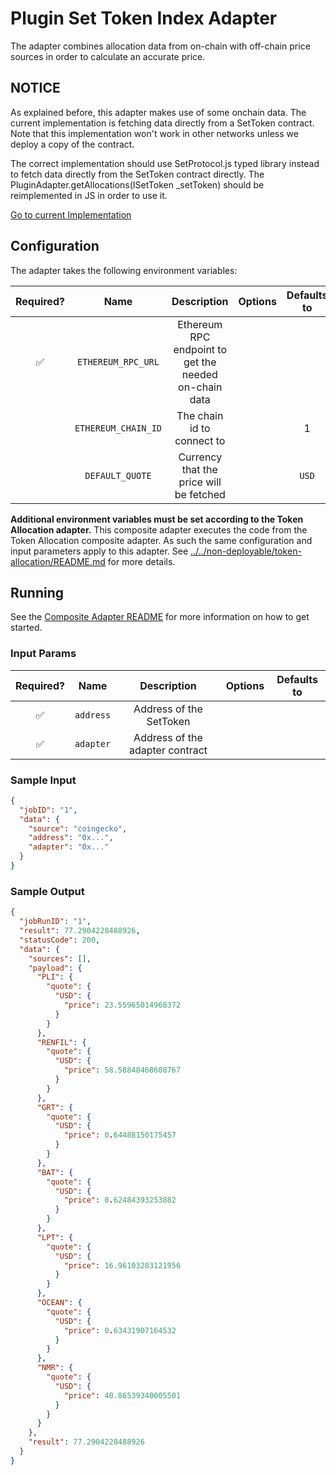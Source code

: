 # Plugin Set Token Index Adapter

The adapter combines allocation data from on-chain with off-chain price sources in order to calculate an accurate price.

## NOTICE

As explained before, this adapter makes use of some onchain data. The current implementation is fetching data directly from a SetToken contract. Note that this implementation won't work in other networks unless we deploy a copy of the contract.

The correct implementation should use SetProtocol.js typed library instead to fetch data directly from the SetToken contract directly.
The PluginAdapter.getAllocations(ISetToken \_setToken) should be reimplemented in JS in order to use it.

[Go to current Implementation](./src/index-allocations/index.ts)

## Configuration

The adapter takes the following environment variables:

| Required? |        Name         |                      Description                      | Options | Defaults to |
| :-------: | :-----------------: | :---------------------------------------------------: | :-----: | :---------: |
|    ✅     | `ETHEREUM_RPC_URL`  | Ethereum RPC endpoint to get the needed on-chain data |         |             |
|           | `ETHEREUM_CHAIN_ID` |              The chain id to connect to               |         |      1      |
|           |   `DEFAULT_QUOTE`   |        Currency that the price will be fetched        |         |    `USD`    |

**Additional environment variables must be set according to the Token Allocation adapter.**
This composite adapter executes the code from the Token Allocation composite adapter. As such the same configuration and input parameters apply to this adapter. See [../../non-deployable/token-allocation/README.md](../../non-deployable/token-allocation/README.md) for more details.

## Running

See the [Composite Adapter README](../README.md) for more information on how to get started.

### Input Params

| Required? |   Name    |           Description           | Options | Defaults to |
| :-------: | :-------: | :-----------------------------: | :-----: | :---------: |
|    ✅     | `address` |     Address of the SetToken     |         |             |
|    ✅     | `adapter` | Address of the adapter contract |         |             |

### Sample Input

```json
{
  "jobID": "1",
  "data": {
    "source": "coingecko",
    "address": "0x...",
    "adapter": "0x..."
  }
}
```

### Sample Output

```json
{
  "jobRunID": "1",
  "result": 77.2904228488926,
  "statusCode": 200,
  "data": {
    "sources": [],
    "payload": {
      "PLI": {
        "quote": {
          "USD": {
            "price": 23.55965014968372
          }
        }
      },
      "RENFIL": {
        "quote": {
          "USD": {
            "price": 58.58848468608767
          }
        }
      },
      "GRT": {
        "quote": {
          "USD": {
            "price": 0.64488150175457
          }
        }
      },
      "BAT": {
        "quote": {
          "USD": {
            "price": 0.62484393253882
          }
        }
      },
      "LPT": {
        "quote": {
          "USD": {
            "price": 16.96103283121956
          }
        }
      },
      "OCEAN": {
        "quote": {
          "USD": {
            "price": 0.63431907164532
          }
        }
      },
      "NMR": {
        "quote": {
          "USD": {
            "price": 40.86539340005501
          }
        }
      }
    },
    "result": 77.2904228488926
  }
}
```
